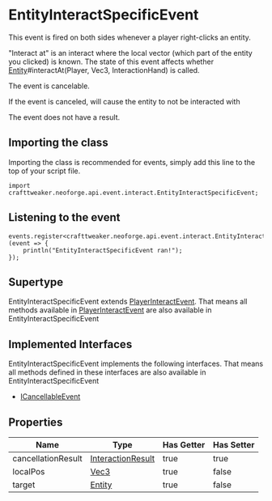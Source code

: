 # EntityInteractSpecificEvent

This event is fired on both sides whenever a player right-clicks an entity.

 "Interact at" is an interact where the local vector (which part of the entity you clicked) is known.
 The state of this event affects whether [Entity](/vanilla/api/entity/Entity)#interactAt(Player, Vec3, InteractionHand) is called.

The event is cancelable.

If the event is canceled, will cause the entity to not be interacted with

The event does not have a result.



## Importing the class

Importing the class is recommended for events, simply add this line to the top of your script file.
```zenscript
import crafttweaker.neoforge.api.event.interact.EntityInteractSpecificEvent;
```


## Listening to the event

```zenscript
events.register<crafttweaker.neoforge.api.event.interact.EntityInteractSpecificEvent>(event => {
    println("EntityInteractSpecificEvent ran!");
});
```


## Supertype

EntityInteractSpecificEvent extends [PlayerInteractEvent](/neoforge/api/event/interact/PlayerInteractEvent). That means all methods available in [PlayerInteractEvent](/neoforge/api/event/interact/PlayerInteractEvent) are also available in EntityInteractSpecificEvent

## Implemented Interfaces
EntityInteractSpecificEvent implements the following interfaces. That means all methods defined in these interfaces are also available in EntityInteractSpecificEvent

- [ICancellableEvent](/neoforge/api/event/ICancellableEvent)

## Properties

|        Name        |                           Type                            | Has Getter | Has Setter |
|--------------------|-----------------------------------------------------------|------------|------------|
| cancellationResult | [InteractionResult](/vanilla/api/world/InteractionResult) | true       | true       |
| localPos           | [Vec3](/vanilla/api/util/math/Vec3)                       | true       | false      |
| target             | [Entity](/vanilla/api/entity/Entity)                      | true       | false      |


